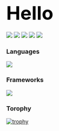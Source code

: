<h1 style="font-size: 50px; font-weight: bold; color: black; margin: 20px 0;">
  Hello
</h1>

![](http://github-profile-summary-cards.vercel.app/api/cards/profile-details?username=kazuki47&theme=monokai)
![](http://github-profile-summary-cards.vercel.app/api/cards/repos-per-language?username=kazuki47&theme=monokai)
![](http://github-profile-summary-cards.vercel.app/api/cards/most-commit-language?username=kazuki47&theme=monokai)
![](http://github-profile-summary-cards.vercel.app/api/cards/stats?username=kazuki47&theme=monokai)
![](http://github-profile-summary-cards.vercel.app/api/cards/productive-time?username=kazuki47&theme=monokai&utcOffset=9)

### Languages
![](https://skillicons.dev/icons?i=c,cpp,cs,python,js,ts,html,css,matlab)

### Frameworks
![](https://skillicons.dev/icons?i=react,nextjs,express,nestjs,dotnet,flask,fastapi,tailwind)

### Torophy
[![trophy](https://github-profile-trophy.vercel.app/?username=kazuki47&thema=dracula&margin-w=15&margin-h=15)](https://github.com/ryo-ma/github-profile-trophy)
